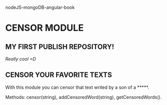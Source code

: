 nodeJS-mongoDB-angular-book
# CENSOR MODULE

## MY FIRST PUBLISH REPOSITORY!

*Really cool =D*

## CENSOR YOUR FAVORITE TEXTS

With this module you can censor that text writed by a son of a *****.

Methods: censor(string), addCensoredWord(string), getCensoredWords().